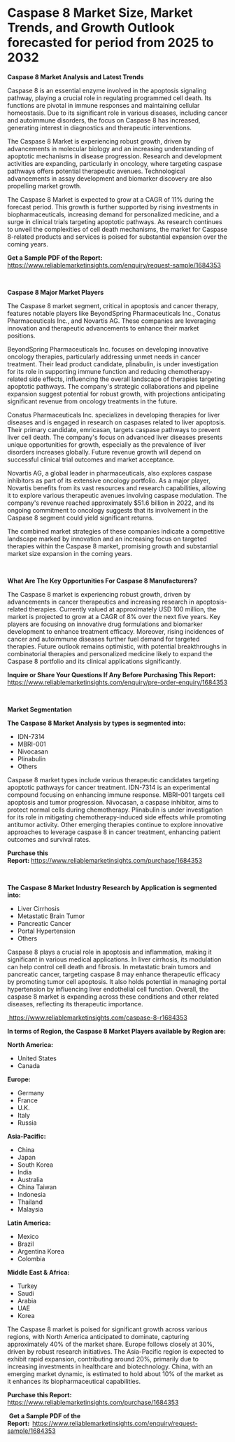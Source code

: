 <p><h1>Caspase 8 Market Size, Market Trends, and Growth Outlook forecasted for period from 2025 to 2032</h1></p><p><strong>Caspase 8 Market Analysis and Latest Trends</strong></p>
<p><p>Caspase 8 is an essential enzyme involved in the apoptosis signaling pathway, playing a crucial role in regulating programmed cell death. Its functions are pivotal in immune responses and maintaining cellular homeostasis. Due to its significant role in various diseases, including cancer and autoimmune disorders, the focus on Caspase 8 has increased, generating interest in diagnostics and therapeutic interventions.</p><p>The Caspase 8 Market is experiencing robust growth, driven by advancements in molecular biology and an increasing understanding of apoptotic mechanisms in disease progression. Research and development activities are expanding, particularly in oncology, where targeting caspase pathways offers potential therapeutic avenues. Technological advancements in assay development and biomarker discovery are also propelling market growth.</p><p>The Caspase 8 Market is expected to grow at a CAGR of 11% during the forecast period. This growth is further supported by rising investments in biopharmaceuticals, increasing demand for personalized medicine, and a surge in clinical trials targeting apoptotic pathways. As research continues to unveil the complexities of cell death mechanisms, the market for Caspase 8-related products and services is poised for substantial expansion over the coming years.</p></p>
<p><strong>Get a Sample PDF of the Report:&nbsp;</strong> <a href="https://www.reliablemarketinsights.com/enquiry/request-sample/1684353?utm_campaign=2240&utm_medium=2&utm_source=Github&utm_content=ia&utm_term=19042025&utm_id=caspase-8">https://www.reliablemarketinsights.com/enquiry/request-sample/1684353</a></p>
<p>&nbsp;</p>
<p><strong>Caspase 8 Major Market Players</strong></p>
<p><p>The Caspase 8 market segment, critical in apoptosis and cancer therapy, features notable players like BeyondSpring Pharmaceuticals Inc., Conatus Pharmaceuticals Inc., and Novartis AG. These companies are leveraging innovation and therapeutic advancements to enhance their market positions.</p><p>BeyondSpring Pharmaceuticals Inc. focuses on developing innovative oncology therapies, particularly addressing unmet needs in cancer treatment. Their lead product candidate, plinabulin, is under investigation for its role in supporting immune function and reducing chemotherapy-related side effects, influencing the overall landscape of therapies targeting apoptotic pathways. The company's strategic collaborations and pipeline expansion suggest potential for robust growth, with projections anticipating significant revenue from oncology treatments in the future.</p><p>Conatus Pharmaceuticals Inc. specializes in developing therapies for liver diseases and is engaged in research on caspases related to liver apoptosis. Their primary candidate, emricasan, targets caspase pathways to prevent liver cell death. The company's focus on advanced liver diseases presents unique opportunities for growth, especially as the prevalence of liver disorders increases globally. Future revenue growth will depend on successful clinical trial outcomes and market acceptance.</p><p>Novartis AG, a global leader in pharmaceuticals, also explores caspase inhibitors as part of its extensive oncology portfolio. As a major player, Novartis benefits from its vast resources and research capabilities, allowing it to explore various therapeutic avenues involving caspase modulation. The company's revenue reached approximately $51.6 billion in 2022, and its ongoing commitment to oncology suggests that its involvement in the Caspase 8 segment could yield significant returns.</p><p>The combined market strategies of these companies indicate a competitive landscape marked by innovation and an increasing focus on targeted therapies within the Caspase 8 market, promising growth and substantial market size expansion in the coming years.</p></p>
<p>&nbsp;</p>
<p><strong>What Are The Key Opportunities For Caspase 8 Manufacturers?</strong></p>
<p><p>The Caspase 8 market is experiencing robust growth, driven by advancements in cancer therapeutics and increasing research in apoptosis-related therapies. Currently valued at approximately USD 100 million, the market is projected to grow at a CAGR of 8% over the next five years. Key players are focusing on innovative drug formulations and biomarker development to enhance treatment efficacy. Moreover, rising incidences of cancer and autoimmune diseases further fuel demand for targeted therapies. Future outlook remains optimistic, with potential breakthroughs in combinatorial therapies and personalized medicine likely to expand the Caspase 8 portfolio and its clinical applications significantly.</p></p>
<p><strong>Inquire or Share Your Questions If Any Before Purchasing This Report:</strong> <a href="https://www.reliablemarketinsights.com/enquiry/pre-order-enquiry/1684353?utm_campaign=2240&utm_medium=2&utm_source=Github&utm_content=ia&utm_term=19042025&utm_id=caspase-8">https://www.reliablemarketinsights.com/enquiry/pre-order-enquiry/1684353</a></p>
<p>&nbsp;</p>
<p><strong>Market Segmentation</strong></p>
<p><strong>The Caspase 8 Market Analysis by types is segmented into:</strong></p>
<p><ul><li>IDN-7314</li><li>MBRI-001</li><li>Nivocasan</li><li>Plinabulin</li><li>Others</li></ul></p>
<p><p>Caspase 8 market types include various therapeutic candidates targeting apoptotic pathways for cancer treatment. IDN-7314 is an experimental compound focusing on enhancing immune response. MBRI-001 targets cell apoptosis and tumor progression. Nivocasan, a caspase inhibitor, aims to protect normal cells during chemotherapy. Plinabulin is under investigation for its role in mitigating chemotherapy-induced side effects while promoting antitumor activity. Other emerging therapies continue to explore innovative approaches to leverage caspase 8 in cancer treatment, enhancing patient outcomes and survival rates.</p></p>
<p><strong>Purchase this Report:&nbsp;</strong><a href="https://www.reliablemarketinsights.com/purchase/1684353?utm_campaign=2240&utm_medium=2&utm_source=Github&utm_content=ia&utm_term=19042025&utm_id=caspase-8">https://www.reliablemarketinsights.com/purchase/1684353</a></p>
<p>&nbsp;</p>
<p><strong>The Caspase 8 Market Industry Research by Application is segmented into:</strong></p>
<p><ul><li>Liver Cirrhosis</li><li>Metastatic Brain Tumor</li><li>Pancreatic Cancer</li><li>Portal Hypertension</li><li>Others</li></ul></p>
<p><p>Caspase 8 plays a crucial role in apoptosis and inflammation, making it significant in various medical applications. In liver cirrhosis, its modulation can help control cell death and fibrosis. In metastatic brain tumors and pancreatic cancer, targeting caspase 8 may enhance therapeutic efficacy by promoting tumor cell apoptosis. It also holds potential in managing portal hypertension by influencing liver endothelial cell function. Overall, the caspase 8 market is expanding across these conditions and other related diseases, reflecting its therapeutic importance.</p></p>
<p><a href="https://www.reliablemarketinsights.com/caspase-8-r1684353?utm_campaign=2240&utm_medium=2&utm_source=Github&utm_content=ia&utm_term=19042025&utm_id=caspase-8">&nbsp;https://www.reliablemarketinsights.com/caspase-8-r1684353</a></p>
<p><strong>In terms of Region, the Caspase 8 Market Players available by Region are:</strong></p>
<p>
    <p> <strong> North America: </strong>
        <ul>
            <li>United States</li>
            <li>Canada</li>
        </ul>
        </p> 
    <p> <strong> Europe: </strong>
        <ul>
            <li>Germany</li>
            <li>France</li>
            <li>U.K.</li>
            <li>Italy</li>
            <li>Russia</li>
        </ul>
        </p> 
    <p> <strong> Asia-Pacific: </strong>
        <ul>
            <li>China</li>
            <li>Japan</li>
            <li>South Korea</li>
            <li>India</li>
            <li>Australia</li>
            <li>China Taiwan</li>
            <li>Indonesia</li>
            <li>Thailand</li>
            <li>Malaysia</li>
        </ul>
        </p> 
    <p> <strong> Latin America: </strong>
        <ul>
            <li>Mexico</li>
            <li>Brazil</li>
            <li>Argentina Korea</li>
            <li>Colombia</li>
        </ul>
        </p> 
    <p> <strong> Middle East & Africa: </strong>
        <ul>
            <li>Turkey</li>
            <li>Saudi</li>
            <li>Arabia</li>
            <li>UAE</li>
            <li>Korea</li>
        </ul>
    </p>
    </p>
<p><p>The Caspase 8 market is poised for significant growth across various regions, with North America anticipated to dominate, capturing approximately 40% of the market share. Europe follows closely at 30%, driven by robust research initiatives. The Asia-Pacific region is expected to exhibit rapid expansion, contributing around 20%, primarily due to increasing investments in healthcare and biotechnology. China, with an emerging market dynamic, is estimated to hold about 10% of the market as it enhances its biopharmaceutical capabilities.</p></p>
<p><strong>Purchase this Report: </strong><a href="https://www.reliablemarketinsights.com/purchase/1684353?utm_campaign=2240&utm_medium=2&utm_source=Github&utm_content=ia&utm_term=19042025&utm_id=caspase-8">https://www.reliablemarketinsights.com/purchase/1684353</a></p>
<p>&nbsp;<strong>Get a Sample PDF of the Report:&nbsp;&nbsp;</strong><a href="https://www.reliablemarketinsights.com/enquiry/request-sample/1684353?utm_campaign=2240&utm_medium=2&utm_source=Github&utm_content=ia&utm_term=19042025&utm_id=caspase-8">https://www.reliablemarketinsights.com/enquiry/request-sample/1684353</a></p>
<p><strong></strong></p>
<p><p></p><p></p><p></p></p>